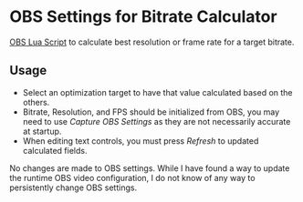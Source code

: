 # OBS Settings for Bitrate Calculator

[OBS Lua Script](https://obsproject.com/docs/scripting.html) to calculate best resolution or frame rate for a target bitrate.

## Usage

- Select an optimization target to have that value calculated based on the others.
- Bitrate, Resolution, and FPS should be initialized from OBS, you may need to use *Capture OBS Settings* as they are not necessarily accurate at startup.
- When editing text controls, you must press *Refresh* to updated calculated fields.

No changes are made to OBS settings. While I have found a way to update the runtime OBS video configuration, I do not know of any way to persistently change OBS settings.
